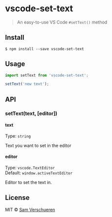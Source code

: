 # vscode-set-text

> An easy-to-use VS Code `#setText()` method


## Install

```
$ npm install --save vscode-set-text
```


## Usage

```js
import setText from 'vscode-set-text';

setText('new text');
```


## API

### setText(text, [editor])

#### text

Type: `string`

Text you want to set in the editor

#### editor

Type: `vscode.TextEditor`  
Default: `window.activeTextEditor`

Editor to set the text in.


## License

MIT © [Sam Verschueren](http://github.com/SamVerschueren)
